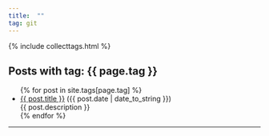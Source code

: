 ```yaml
---
title:  ""
tag: git
---
```

{% include collecttags.html %}
<div class="post">
<h2>Posts with tag: {{ page.tag }}</h2>
<ul>
{% for post in site.tags[page.tag] %}
  <li><a href="{{ post.url }}">{{ post.title }}</a> ({{ post.date | date_to_string }})<br>
    {{ post.description }}
  </li>
{% endfor %}
</ul>
</div>
<hr>

